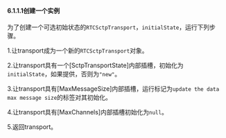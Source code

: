 #### 6.1.1.1创建一个实例

为了创建一个可选初始状态的`RTCSctpTransport`，`initialState`，运行下列步骤。

1.让transport成为一个新的`RTCSctpTransport`对象。

2.让transport具有一个[SctpTransportState]内部插槽，初始化为`initialState`，如果提供，否则为`"new"`。

3.让transport具有[MaxMessageSize]内部插槽，运行标记为`update the data max message size`的标签对其初始化。

4.让transport具有[MaxChannels]内部插槽初始化为`null`。

5.返回transport。

